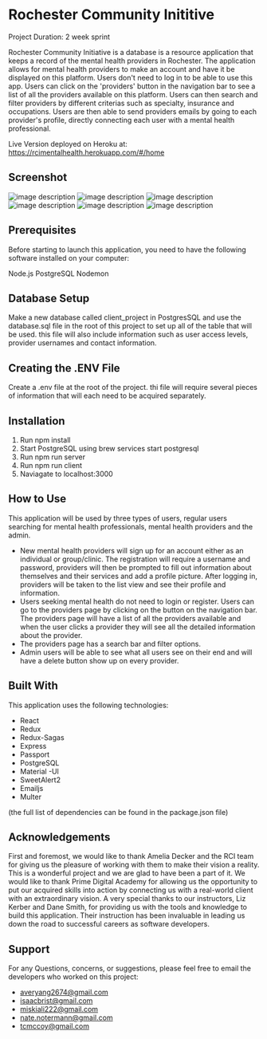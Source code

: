 
# Rochester Community Inititive

Project Duration: 2 week sprint 

Rochester Community Initiative is a database is a resource application that keeps a record of the mental health providers in Rochester. The application allows for mental health providers to make an account and have it be displayed on this platform. Users don't need to log in to be able to use this app. Users can click on the 'providers' button in the navigation bar to see a list of all the providers available on this platform. Users can then search and filter providers by different criterias such as specialty, insurance and occupations. Users are then able to send providers emails by going to each provider's profile, directly connecting each user with a mental health professional.

Live Version deployed on Heroku at:
https://rcimentalhealth.herokuapp.com/#/home

## Screenshot
![image description](public/Screenshot.png/HomePage.png)
![image description](public/Screenshot.png/ProviderListView.png)
![image description](public/Screenshot.png/DetailView.png)
![image description](public/Screenshot.png/Login.png)
![image description](public/Screenshot.png/ProfileRegister.png)
![image description](public/Screenshot.png/ProfileInfoVerification.png)

## Prerequisites
Before starting to launch this application, you need to have the following software installed on your computer:

Node.js
PostgreSQL
Nodemon


## Database Setup

Make a new database called client_project in PostgresSQL and use the database.sql file in the root of this project to set up all of the table that will be used. this file will also include information such as user access levels, provider usernames and contact information.


## Creating the .ENV File

Create a .env file at the root of the project. thi file will require several pieces of information that will each need to be acquired separately. 


## Installation 

1. Run npm install
2. Start PostgreSQL using brew services start postgresql
3. Run npm run server
4. Run npm run client 
5. Naviagate to localhost:3000


## How to Use 

This application will be used by three types of users, regular users searching for mental health professionals, mental health providers and the admin.

- New mental health providers will sign up for an account either as an individual or group/clinic. The registration will require a username and password, providers will then be prompted to fill out information about themselves and their services and add a profile picture. After logging in, providers will be taken to the list view and see their profile and information.
- Users seeking mental health do not need to login or register. Users can go to the providers page by clicking on the button on the navigation bar. The providers page will have a list of all the providers available and when the user clicks a provider they will see all the detailed information about the provider.
- The providers page has a search bar and filter options.
- Admin users will be able to see what all users see on their end and will have a delete button show up on every provider.



## Built With

This application uses the following technologies:

- React
- Redux
- Redux-Sagas
- Express
- Passport
- PostgreSQL
- Material -Ul
- SweetAlert2
- Emailjs
- Multer

(the full list of dependencies can be found in the package.json file)

## Acknowledgements

First and foremost, we would like to thank Amelia Decker and the RCI team for giving us the pleasure of working with them to make their vision a reality. This is a wonderful project and we are glad to have been a part of it. We would like to thank Prime Digital Academy for allowing us the opportunity to put our acquired skills into action by connecting us with a real-world client with an extraordinary vision.
A very special thanks to our instructors, Liz Kerber and Dane Smith, for providing us with the tools and knowledge to build this application. Their instruction has been invaluable in leading us down the road to successful careers as software developers.


## Support
For any Questions, concerns, or suggestions, please feel free to email the developers who worked on this project:

- averyang2674@gmail.com
- isaacbrist@gmail.com
- miskiali222@gmail.com
- nate.notermann@gmail.com
- tcmccoy@gmail.com
